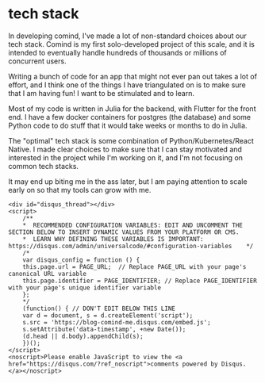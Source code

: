 # tech stack

In developing comind, I've made a lot of non-standard choices about our tech stack. Comind is my first solo-developed project of this scale, and it is intended to eventually handle hundreds of thousands or millions of concurrent users.

Writing a bunch of code for an app that might not ever pan out takes a lot of effort, and I think one of the things I have triangulated on is to make sure that I am having fun! I want to be stimulated and to learn.

Most of my code is written in Julia for the backend, with Flutter for the front end. I have a few docker containers for postgres (the database) and some Python code to do stuff that it would take weeks or months to do in Julia.

The "optimal" tech stack is some combination of Python/Kubernetes/React Native. I made clear choices to make sure that I can stay motivated and interested in the project while I'm working on it, and I'm not focusing on common tech stacks.

It may end up biting me in the ass later, but I am paying attention to scale early on so that my tools can grow with me.

~~~
<div id="disqus_thread"></div>
<script>
    /**
    *  RECOMMENDED CONFIGURATION VARIABLES: EDIT AND UNCOMMENT THE SECTION BELOW TO INSERT DYNAMIC VALUES FROM YOUR PLATFORM OR CMS.
    *  LEARN WHY DEFINING THESE VARIABLES IS IMPORTANT: https://disqus.com/admin/universalcode/#configuration-variables    */
    /*
    var disqus_config = function () {
    this.page.url = PAGE_URL;  // Replace PAGE_URL with your page's canonical URL variable
    this.page.identifier = PAGE_IDENTIFIER; // Replace PAGE_IDENTIFIER with your page's unique identifier variable
    };
    */
    (function() { // DON'T EDIT BELOW THIS LINE
    var d = document, s = d.createElement('script');
    s.src = 'https://blog-comind-me.disqus.com/embed.js';
    s.setAttribute('data-timestamp', +new Date());
    (d.head || d.body).appendChild(s);
    })();
</script>
<noscript>Please enable JavaScript to view the <a href="https://disqus.com/?ref_noscript">comments powered by Disqus.</a></noscript>
~~~